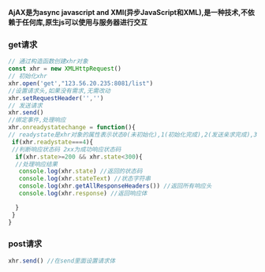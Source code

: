 **AjAX是为async javascript and XMl(异步JavaScript和XML),是一种技术,不依赖于任何库,原生js可以使用与服务器进行交互**
### get请求
```javascript
// 通过构造函数创建xhr对象
const xhr = new XMLHttpRequest()
// 初始化xhr
xhr.open('get',"123.56.20.235:8081/list")
//设置请求头,如果没有需求,无需改动
xhr.setRequestHeader('','')
// 发送请求
xhr.send()
//绑定事件,处理响应
xhr.onreadystatechange = function(){
// readystate是xhr对象的属性表示状态0(未初始化),1(初始化完成),2(发送亲求完成),3(返回部分响应结果),4(返回全部响应结果)
 if(xhr.readystate===4){
 //判断响应状态码 2xx为成功响应状态码
  if(xhr.state>=200 && xhr.state<300){
  //处理响应结果
   console.log(xhr.state) //返回的状态码
   console.log(xhr.stateText) //状态字符串
   console.log(xhr.getAllResponseHeaders()) //返回所有响应头
   console.log(xhr.response) //返回响应体

  }
 }
}
```
### post请求
```javascript
xhr.send() //在send里面设置请求体
```